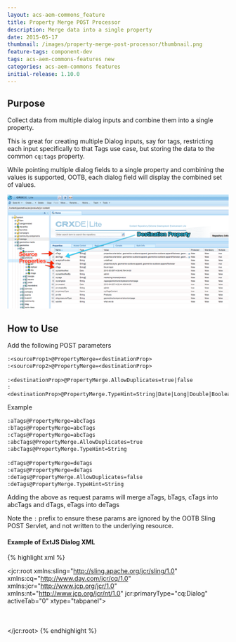```yaml
---
layout: acs-aem-commons_feature
title: Property Merge POST Processor
description: Merge data into a single property
date: 2015-05-17
thumbnail: /images/property-merge-post-processor/thumbnail.png
feature-tags: component-dev
tags: acs-aem-commons-features new
categories: acs-aem-commons features
initial-release: 1.10.0
---
```


## Purpose

Collect data from multiple dialog inputs and combine them into a single property.

This is great for creating multiple Dialog inputs, say for tags, restricting each input specifically to that Tags use case, but storing the data to the common `cq:tags` property. 

While pointing multiple dialog fields to a single property and combining the values is supported, OOTB, each dialog field will display the combined set of values.

![Property Merge](/acs-aem-commons/images/property-merge-post-processor/property-merge.png)

## How to Use

Add the following POST parameters

	:<sourceProp1>@PropertyMerge=<destinationProp>
	:<sourceProp2>@PropertyMerge=<destinationProp>

	:<destinationProp>@PropertyMerge.AllowDuplicates=true|false
	:<destinationProp>@PropertyMerge.TypeHint=String|Date|Long|Double|Boolean

Example

	:aTags@PropertyMerge=abcTags
	:bTags@PropertyMerge=abcTags
	:cTags@PropertyMerge=abcTags
	:abcTags@PropertyMerge.AllowDuplicates=true
	:abcTags@PropertyMerge.TypeHint=String

	:dTags@PropertyMerge=deTags
	:eTags@PropertyMerge=deTags
	:deTags@PropertyMerge.AllowDuplicates=false
	:deTags@PropertyMerge.TypeHint=String
		
Adding the above as request params will merge aTags, bTags, cTags into abcTags and dTags, eTags into deTags

Note the `:` prefix to ensure these params are ignored by the OOTB Sling POST Servlet, and not written to the underlying resource.

#### Example of ExtJS Dialog XML
	
{% highlight xml %}
<?xml version="1.0" encoding="UTF-8"?>
<jcr:root xmlns:sling="http://sling.apache.org/jcr/sling/1.0" xmlns:cq="http://www.day.com/jcr/cq/1.0" xmlns:jcr="http://www.jcp.org/jcr/1.0" xmlns:nt="http://www.jcp.org/jcr/nt/1.0"
    jcr:primaryType="cq:Dialog"
    activeTab="0"
    xtype="tabpanel">
    <items jcr:primaryType="cq:WidgetCollection">
        <tab1
            jcr:primaryType="cq:Widget"
            xtype="panel">
            <items jcr:primaryType="cq:WidgetCollection">
            	<animal-tags
                    jcr:primaryType="cq:Widget"
                    fieldLabel="Animal Tags"
                    name="./animalTags"
                    xtype="tags"/>
            	<plant-tags
                    jcr:primaryType="cq:Widget"
                    fieldLabel="Plant Tags"
                    name="./plantTags"
                    xtype="tags"/>		
	            <cq-tags
                    jcr:primaryType="cq:Widget"
                    fieldLabel="Merged Tags"
                    name="./cq:tags"
					readonly="{Boolean}true"
                    xtype="tags"/>
                <animal-tags-property-merge
                    jcr:primaryType="cq:Widget"
                    ignoreData="{Boolean}true"
                    name=":animalTags@PropertyMerge"
                    value="cq:tags"
                    xtype="hidden"/> 
                <plant-tags-property-merge
                    jcr:primaryType="cq:Widget"
                    ignoreData="{Boolean}true"
                    name=":plantTags@PropertyMerge"
                    value="cq:tags"
                    xtype="hidden"/> 			
                <cq-tags-property-merge-allow-duplicates
                    jcr:primaryType="cq:Widget"
                    ignoreData="{Boolean}true"
                    name=":PropertyMerge.AllowDuplicates"
                    value="false"
                    xtype="hidden"/> 						
                <cq-tags-property-merge-type-hint
                    jcr:primaryType="cq:Widget"
                    ignoreData="{Boolean}true"
                    name=":PropertyMerge.TypeHint"
                    value="String"
                    xtype="hidden"/> 						
				</items>
			</tab1>
		</items>
</jcr:root>
{% endhighlight %}
